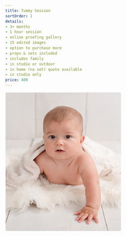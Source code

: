 ```yaml
---
title: Tummy Session
sortOrder: 1
details:
- 3+ months
- 1 hour session
- online proofing gallery
- 15 edited images 
- option to purchase more 
- props & sets included
- includes family
- in studio or outdoor
- in home (no set) quote available
- in studio only
price: 400
---
```

![Tummy Session](../../assets/tummyMilestone.png)
